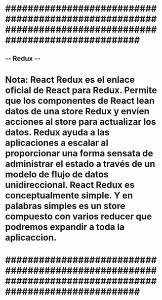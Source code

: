 # ######################################################################################################### #


## -- Redux -- ##


# Nota: React Redux es el enlace oficial de React para Redux. Permite que los componentes de React lean datos de una store Redux y envíen acciones al store para actualizar los datos. Redux ayuda a las aplicaciones a escalar al proporcionar una forma sensata de administrar el estado a través de un modelo de flujo de datos unidireccional. React Redux es conceptualmente simple. Y en palabras simples es un store compuesto con varios reducer que podremos expandir a toda la aplicaccion.


# ######################################################################################################### #